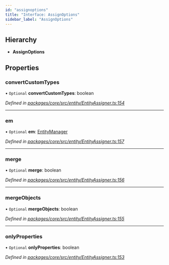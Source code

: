 ```yaml
---
id: "assignoptions"
title: "Interface: AssignOptions"
sidebar_label: "AssignOptions"
---
```


## Hierarchy

* **AssignOptions**

## Properties

### convertCustomTypes

• `Optional` **convertCustomTypes**: boolean

*Defined in [packages/core/src/entity/EntityAssigner.ts:154](https://github.com/mikro-orm/mikro-orm/blob/18b580bb42/packages/core/src/entity/EntityAssigner.ts#L154)*

___

### em

• `Optional` **em**: [EntityManager](../classes/entitymanager.md)

*Defined in [packages/core/src/entity/EntityAssigner.ts:157](https://github.com/mikro-orm/mikro-orm/blob/18b580bb42/packages/core/src/entity/EntityAssigner.ts#L157)*

___

### merge

• `Optional` **merge**: boolean

*Defined in [packages/core/src/entity/EntityAssigner.ts:156](https://github.com/mikro-orm/mikro-orm/blob/18b580bb42/packages/core/src/entity/EntityAssigner.ts#L156)*

___

### mergeObjects

• `Optional` **mergeObjects**: boolean

*Defined in [packages/core/src/entity/EntityAssigner.ts:155](https://github.com/mikro-orm/mikro-orm/blob/18b580bb42/packages/core/src/entity/EntityAssigner.ts#L155)*

___

### onlyProperties

• `Optional` **onlyProperties**: boolean

*Defined in [packages/core/src/entity/EntityAssigner.ts:153](https://github.com/mikro-orm/mikro-orm/blob/18b580bb42/packages/core/src/entity/EntityAssigner.ts#L153)*
